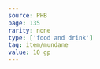 ```yaml
---
source: PHB
page: 135
rarity: none
type: ['food and drink']
tag: item/mundane
value: 10 gp
---
```


